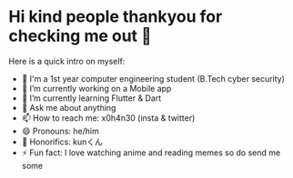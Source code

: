 # Hi kind people thankyou for checking me out 👋

Here is a quick intro on myself:

- 👾 I'm a 1st year computer engineering student (B.Tech cyber security)
- 🔭 I’m currently working on a Mobile app
- 🌱 I’m currently learning Flutter & Dart
- 💬 Ask me about anything
- 📫 How to reach me: x0h4n30 (insta & twitter)
- 😄 Pronouns: he/him 
- 🔰 Honorifics: kunくん
- ⚡ Fun fact: I love watching anime and reading memes so do send me some
